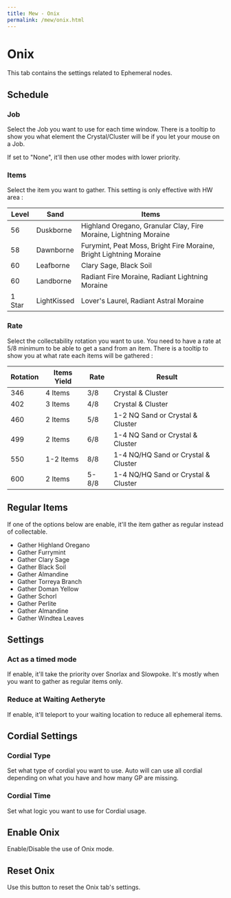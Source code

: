 ```yaml
---
title: Mew - Onix
permalink: /mew/onix.html
---
```


# Onix
This tab contains the settings related to Ephemeral nodes.

## Schedule
### Job
Select the Job you want to use for each time window. There is a tooltip to show you what element the Crystal/Cluster will be if you let your mouse on a Job.

If set to "None", it'll then use other modes with lower priority.

### Items
Select the item you want to gather. This setting is only effective with HW area :

| Level | Sand | Items |
|--------------|-------------------|----------------------------------------------------------------------------|
| 56           | Duskborne         | Highland Oregano, Granular Clay, Fire Moraine, Lightning Moraine           |
| 58           | Dawnborne         | Furymint, Peat Moss, Bright Fire Moraine, Bright Lightning Moraine         |
| 60           | Leafborne         | Clary Sage, Black Soil                                                     |
| 60           | Landborne         | Radiant Fire Moraine, Radiant Lightning Moraine                            |
| 1 Star       | LightKissed       | Lover's Laurel, Radiant Astral Moraine                                     |

### Rate
Select the collectability rotation you want to use. 
You need to have a rate at 5/8 minimum to be able to get a sand from an item.
There is a tooltip to show you at what rate each items will be gathered :

| Rotation | Items Yield | Rate  | Result |
|----------|-------------|-------|---------------------------------------------------------------------------------|
| 346      | 4 Items     | 3/8   | Crystal & Cluster                                                               |
| 402      | 3 Items     | 4/8   | Crystal & Cluster                                                               |
| 460      | 2 Items     | 5/8   | 1-2 NQ Sand or Crystal & Cluster                                                |
| 499      | 2 Items     | 6/8   | 1-4 NQ Sand or Crystal & Cluster                                                |
| 550      | 1-2 Items   | 8/8   | 1-4 NQ/HQ Sand or Crystal & Cluster                                             |
| 600      | 2 Items     | 5-8/8 | 1-4 NQ/HQ Sand or Crystal & Cluster                                             |

## Regular Items
If one of the options below are enable, it'll the item gather as regular instead of collectable.
 * Gather Highland Oregano
 * Gather Furrymint
 * Gather Clary Sage
 * Gather Black Soil
 * Gather Almandine
 * Gather Torreya Branch
 * Gather Doman Yellow
 * Gather Schorl
 * Gather Perlite
 * Gather Almandine
 * Gather Windtea Leaves

## Settings
### Act as a timed mode
If enable, it'll take the priority over Snorlax and Slowpoke. It's mostly when you want to gather as regular items only.

### Reduce at Waiting Aetheryte
If enable, it'll teleport to your waiting location to reduce all ephemeral items.

## Cordial Settings
### Cordial Type
Set what type of cordial you want to use. Auto will can use all cordial depending on what you have and how many GP are missing.

### Cordial Time
Set what logic you want to use for Cordial usage.

## Enable Onix
Enable/Disable the use of Onix mode.

## Reset Onix
Use this button to reset the Onix tab's settings.
